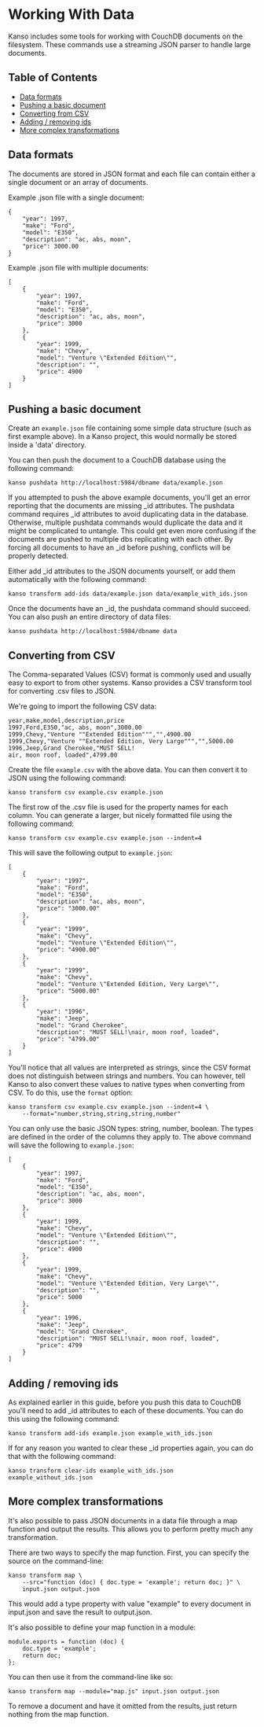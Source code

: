 # Working With Data

Kanso includes some tools for working with CouchDB documents on the filesystem.
These commands use a streaming JSON parser to handle large documents.

## Table of Contents

<ul class="toc">
    <li><a href="#data_formats">Data formats</a></li>
    <li><a href="#pushing_a_basic_document">Pushing a basic document</a></li>
    <li><a href="#converting_from_csv">Converting from CSV</a></li>
    <li><a href="#adding_removing_ids">Adding / removing ids</a></li>
    <li><a href="#more_complex_tranformations">More complex transformations</a></li>
</ul>


<h2 id="data_formats">Data formats</h2>

The documents are stored in JSON format and each file can contain either a single
document or an array of documents.

Example .json file with a single document:

    {
        "year": 1997,
        "make": "Ford",
        "model": "E350",
        "description": "ac, abs, moon",
        "price": 3000.00
    }

Example .json file with multiple documents:

    [
        {
            "year": 1997,
            "make": "Ford",
            "model": "E350",
            "description": "ac, abs, moon",
            "price": 3000
        },
        {
            "year": 1999,
            "make": "Chevy",
            "model": "Venture \"Extended Edition\"",
            "description": "",
            "price": 4900
        }
    ]


<h2 id="pushing_a_basic_document">Pushing a basic document</h2>

Create an <code>example.json</code> file containing some simple data structure
(such as first example above). In a Kanso project, this would normally be stored
inside a 'data' directory.

You can then push the document to a CouchDB database using the following command:

<pre><code class="no-highlight">kanso pushdata http://localhost:5984/dbname data/example.json</code></pre>

If you attempted to push the above example documents, you'll get an error reporting
that the documents are missing \_id attributes. The pushdata command requires \_id
attributes to avoid duplicating data in the database. Otherwise, multiple
pushdata commands would duplicate the data and it might be complicated to untangle.
This could get even more confusing if the documents are pushed to multiple dbs
replicating with each other. By forcing all documents to have an \_id before
pushing, conflicts will be properly detected.

Either add \_id attributes to the JSON documents yourself, or add them
automatically with the following command:

    kanso transform add-ids data/example.json data/example_with_ids.json

Once the documents have an \_id, the pushdata command should succeed.
You can also push an entire directory of data files:

<pre><code class="no-highlight">kanso pushdata http://localhost:5984/dbname data</code></pre>


<h2 id="converting_from_csv">Converting from CSV</h2>

The Comma-separated Values (CSV) format is commonly used and usually easy to
export to from other systems. Kanso provides a CSV transform tool for converting
.csv files to JSON.

We're going to import the following CSV data:

    year,make,model,description,price
    1997,Ford,E350,"ac, abs, moon",3000.00
    1999,Chevy,"Venture ""Extended Edition""","",4900.00
    1999,Chevy,"Venture ""Extended Edition, Very Large""","",5000.00
    1996,Jeep,Grand Cherokee,"MUST SELL!
    air, moon roof, loaded",4799.00

Create the file <code>example.csv</code> with the above data. You can then convert
it to JSON using the following command:

    kanso transform csv example.csv example.json

The first row of the .csv file is used for the property names for each column.
You can generate a larger, but nicely formatted file using the following command:

    kanso transform csv example.csv example.json --indent=4

This will save the following output to <code>example.json</code>:

    [
        {
            "year": "1997",
            "make": "Ford",
            "model": "E350",
            "description": "ac, abs, moon",
            "price": "3000.00"
        },
        {
            "year": "1999",
            "make": "Chevy",
            "model": "Venture \"Extended Edition\"",
            "price": "4900.00"
        },
        {
            "year": "1999",
            "make": "Chevy",
            "model": "Venture \"Extended Edition, Very Large\"",
            "price": "5000.00"
        },
        {
            "year": "1996",
            "make": "Jeep",
            "model": "Grand Cherokee",
            "description": "MUST SELL!\nair, moon roof, loaded",
            "price": "4799.00"
        }
    ]

You'll notice that all values are interpreted as strings, since the CSV format does
not distinguish between strings and numbers. You can however, tell Kanso to also
convert these values to native types when converting from CSV. To do this, use
the <code>format</code> option:

<pre><code class="no-highlight">kanso transform csv example.csv example.json --indent=4 \
    --format="number,string,string,string,number"</code></pre>

You can only use the basic JSON types: string, number, boolean. The types are
defined in the order of the columns they apply to. The above command will save
the following to <code>example.json</code>:

    [
        {
            "year": 1997,
            "make": "Ford",
            "model": "E350",
            "description": "ac, abs, moon",
            "price": 3000
        },
        {
            "year": 1999,
            "make": "Chevy",
            "model": "Venture \"Extended Edition\"",
            "description": "",
            "price": 4900
        },
        {
            "year": 1999,
            "make": "Chevy",
            "model": "Venture \"Extended Edition, Very Large\"",
            "description": "",
            "price": 5000
        },
        {
            "year": 1996,
            "make": "Jeep",
            "model": "Grand Cherokee",
            "description": "MUST SELL!\nair, moon roof, loaded",
            "price": 4799
        }
    ]

<h2 id="adding_removing_ids">Adding / removing ids</h2>

As explained earlier in this guide, before you push this data to CouchDB you'll
need to add \_id attributes to each of these documents. You can do this using
the following command:

<pre><code class="no-highlight">kanso transform add-ids example.json example_with_ids.json</code></pre>

If for any reason you wanted to clear these \_id properties again, you can do that
with the following command:

<pre><code class="no-highlight">kanso transform clear-ids example_with_ids.json example_without_ids.json</code></pre>


<h2 id="more_complex_tranformations">More complex transformations</h2>

It's also possible to pass JSON documents in a data file through a map function and
output the results. This allows you to perform pretty much any transformation.

There are two ways to specify the map function. First, you can specify the source on
the command-line:

<pre><code class="no-highlight">kanso transform map \
    --src="function (doc) { doc.type = 'example'; return doc; }" \
    input.json output.json</code></pre>

This would add a type property with value "example" to every document in input.json
and save the result to output.json.

It's also possible to define your map function in a module:

<pre><code class="javascript">module.exports = function (doc) {
    doc.type = 'example';
    return doc;
};</code></pre>

You can then use it from the command-line like so:

<pre><code class="no-highlight">kanso transform map --module="map.js" input.json output.json</code></pre>

To remove a document and have it omitted from the results, just return nothing from
the map function.
